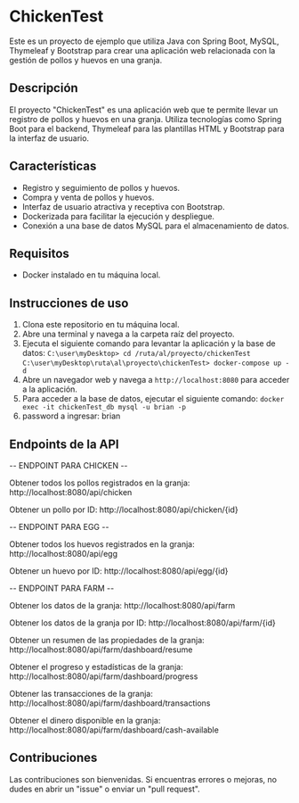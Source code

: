 # ChickenTest

Este es un proyecto de ejemplo que utiliza Java con Spring Boot, MySQL, Thymeleaf y Bootstrap para crear una aplicación web relacionada con la gestión de pollos y huevos en una granja.

## Descripción

El proyecto "ChickenTest" es una aplicación web que te permite llevar un registro de pollos y huevos en una granja. Utiliza tecnologías como Spring Boot para el backend, Thymeleaf para las plantillas HTML y Bootstrap para la interfaz de usuario.

## Características

- Registro y seguimiento de pollos y huevos.
- Compra y venta de pollos y huevos.
- Interfaz de usuario atractiva y receptiva con Bootstrap.
- Dockerizada para facilitar la ejecución y despliegue.
- Conexión a una base de datos MySQL para el almacenamiento de datos.

## Requisitos
- Docker instalado en tu máquina local.

## Instrucciones de uso

1. Clona este repositorio en tu máquina local.
2. Abre una terminal y navega a la carpeta raíz del proyecto.
3. Ejecuta el siguiente comando para levantar la aplicación y la base de datos:
   `C:\user\myDesktop> cd /ruta/al/proyecto/chickenTest`
   `C:\user\myDesktop\ruta\al\proyecto\chickenTest> docker-compose up -d`
4. Abre un navegador web y navega a `http://localhost:8080` para acceder a la aplicación.
5. Para acceder a la base de datos, ejecutar el siguiente comando: `docker exec -it chickenTest_db mysql -u brian -p`
6. password a ingresar: brian

## Endpoints de la API

-- ENDPOINT PARA CHICKEN --

Obtener todos los pollos registrados en la granja:
http://localhost:8080/api/chicken

Obtener un pollo por ID:
http://localhost:8080/api/chicken/{id}

-- ENDPOINT PARA EGG --

Obtener todos los huevos registrados en la granja:
http://localhost:8080/api/egg

Obtener un huevo por ID:
http://localhost:8080/api/egg/{id}

-- ENDPOINT PARA FARM --

Obtener los datos de la granja:
http://localhost:8080/api/farm

Obtener los datos de la granja por ID:
http://localhost:8080/api/farm/{id}

Obtener un resumen de las propiedades de la granja:
http://localhost:8080/api/farm/dashboard/resume

Obtener el progreso y estadísticas de la granja:
   http://localhost:8080/api/farm/dashboard/progress

Obtener las transacciones de la granja:
   http://localhost:8080/api/farm/dashboard/transactions

Obtener el dinero disponible en la granja: 
http://localhost:8080/api/farm/dashboard/cash-available
 
## Contribuciones

Las contribuciones son bienvenidas. Si encuentras errores o mejoras, no dudes en abrir un "issue" o enviar un "pull request".
